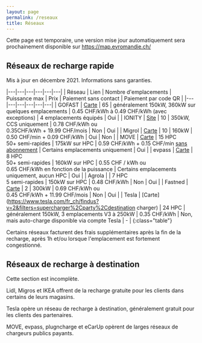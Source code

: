```yaml
---
layout: page
permalink: /reseaux
title: Réseaux
---
```


Cette page est temporaire, une version mise jour automatiquement sera prochainement disponible sur https://map.evromandie.ch/

## Réseaux de recharge rapide

Mis à jour en décembre 2021. Informations sans garanties.

|---|---|---|---|---|---|
| Réseau | Lien | Nombre d'emplacements | Puissance max | Prix | Paiement sans contact | Paiement par code QR |
|---|---|---|---|---|---|
| GOFAST | [Carte](https://www.gofast.swiss/fr/sites) | 65 | généralement 150kW, 360kW sur quelques emplacements | 0.45 CHF/kWh à 0.49 CHF/kWh (avec exceptions) | 4 emplacements équipés | Oui |
| IONITY | [Site](https://ionity.eu/) | 10 | 350kW, CCS uniquement | 0.78 CHF/kWh ou<br>0.35CHF/kWh + 19.99 CHF/mois | Non | Oui |
| Migrol | [Carte](https://form.migrol.ch/fr/em/Reseau-des-stations-service.aspx?fc=1) | 10 | 160kW | 0.50 CHF/min + 0.09 CHF/kWh | Oui | Non |
| MOVE | [Carte](https://move.ch/fr/le-reseau-move/) | 15 HPC<br>50+ semi-rapides | 175kW sur HPC | 0.59 CHF/kWh + 0.15 CHF/min [sans abonnement](https://move.ch/fr/prix_emp/) | Certains emplacements uniquement | Oui |
| evpass | [Carte](https://evpass.ch/Map) | 8 HPC<br>50+ semi-rapides | 160kW sur HPC | 0.55 CHF / kWh ou<br>0.65 CHF/kWh en fonction de la puissance | Certains emplacements uniquement, aucun HPC | Oui |
| Agrola |  | 7 HPC<br>5 semi-rapides | 150kW sur HPC | 0.48 CHF/kWh | Non | Oui |
| Fastned | [Carte](https://fastnedcharging.com/fr/emplacements) | 2 | 300kW | 0.69 CHF/kWh ou<br>0.45 CHF/kWh + 11.99 CHF/mois | Non | Oui |
| Tesla | [Carte](https://www.tesla.com/fr_ch/findus?v=2&filters=supercharger%2Cparty%2Cdestination charger) | 24 HPC | généralement 150kW, 3 emplacements V3 à 250kW | 0.35 CHF/kWh | Non, mais auto-charge disponible via compte Tesla | - |
{:class="table"}

Certains réseaux facturent des frais supplémentaires après la fin de la recharge, après 1h et/ou lorsque l'emplacement est fortement congestionné.

## Réseaux de recharge à destination

Cette section est incomplète.

Lidl, Migros et IKEA offrent de la recharge gratuite pour les clients dans certains de leurs magasins.

Tesla opère un réseau de recharge à destination, généralement gratuit pour les clients des partenaires.

MOVE, evpass, plugncharge et eCarUp opèrent de larges réseaux de chargeurs publics payants.
